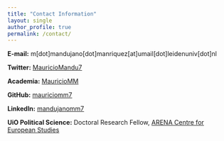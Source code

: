```yaml
---
title: "Contact Information"
layout: single
author_profile: true
permalink: /contact/
---
```



**E-mail:** m[dot]mandujano[dot]manriquez[at]umail[dot]leidenuniv[dot]nl

**Twitter:** [MauricioMandu7](https://twitter.com/MauricioMandu7/)

**Academia:** [MauricioMM](https://leidenuni.academia.edu/MauricioMandujanoManriquez)

**GitHub:** [mauriciomm7](https://github.com/mauriciomm7)

**LinkedIn:** [mandujanomm7](https://www.linkedin.com/in/mandujanomm7/)

**UiO Political Science:** Doctoral Research Fellow, [ARENA Centre for European Studies](https://www.sv.uio.no/arena/english)